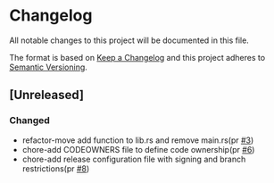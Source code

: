 # Changelog

All notable changes to this project will be documented in this file.

The format is based on [Keep a Changelog](https://keepachangelog.com/en/1.0.0/)
and this project adheres to [Semantic Versioning](https://semver.org/spec/v2.0.0.html).

## [Unreleased]

### Changed

- refactor-move add function to lib.rs and remove main.rs(pr [#3])
- chore-add CODEOWNERS file to define code ownership(pr [#6])
- chore-add release configuration file with signing and branch restrictions(pr [#8])

[#3]: https://github.com/jerus-org/captval/pull/3
[#6]: https://github.com/jerus-org/captval/pull/6
[#8]: https://github.com/jerus-org/captval/pull/8
